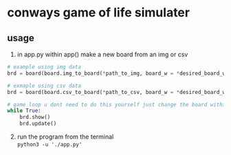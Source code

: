 # conways game of life simulater

## usage  
1. in app.py within app() make a new board from an img or csv  
```python
# example using img data  
brd = board(board.img_to_board(*path_to_img, board_w = *desired_board_width))  

# exmaple using csv data  
brd = board(board.csv_to_board(*path_to_csv, board_w = *desired_board_width))  

# game loop u dont need to do this yourself just change the board within app.py  
while True:  
    brd.show()
    brd.update()
```

2. run the program from the terminal  
`python3 -u './app.py'`  
